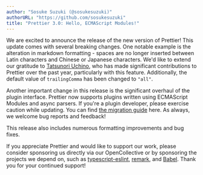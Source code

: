 ```yaml
---
author: "Sosuke Suzuki (@sosukesuzuki)"
authorURL: "https://github.com/sosukesuzuki"
title: "Prettier 3.0: Hello, ECMAScript Modules!"
---
```


We are excited to announce the release of the new version of Prettier! This update comes with several breaking changes. One notable example is the alteration in markdown formatting - spaces are no longer inserted between Latin characters and Chinese or Japanese characters. We'd like to extend our gratitude to [Tatsunori Uchino](https://github.com/tats-u), who has made significant contributions to Prettier over the past year, particularly with this feature. Additionally, the default value of `trailingComma` has been changed to `"all"`.

Another important change in this release is the significant overhaul of the plugin interface. Prettier now supports plugins written using ECMAScript Modules and async parsers. If you're a plugin developer, please exercise caution while updating. You can find [the migration guide](https://github.com/prettier/prettier/wiki/How-to-migrate-my-plugin-to-support-Prettier-v3%3F) here. As always, we welcome bug reports and feedback!

This release also includes numerous formatting improvements and bug fixes.

If you appreciate Prettier and would like to support our work, please consider sponsoring us directly via our OpenCollective or by sponsoring the projects we depend on, such as [typescript-eslint](https://opencollective.com/typescript-eslint), [remark](https://opencollective.com/unified), and [Babel](https://opencollective.com/babel). Thank you for your continued support!
